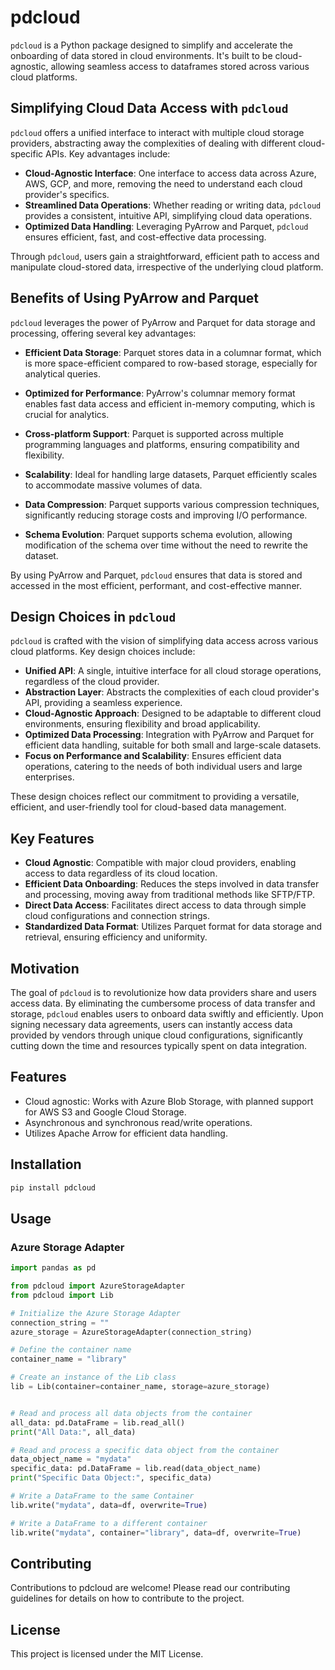 # pdcloud

`pdcloud` is a Python package designed to simplify and accelerate the onboarding of data stored in cloud environments. It's built to be cloud-agnostic, allowing seamless access to dataframes stored across various cloud platforms.

## Simplifying Cloud Data Access with `pdcloud`

`pdcloud` offers a unified interface to interact with multiple cloud storage providers, abstracting away the complexities of dealing with different cloud-specific APIs. Key advantages include:

- **Cloud-Agnostic Interface**: One interface to access data across Azure, AWS, GCP, and more, removing the need to understand each cloud provider's specifics.
- **Streamlined Data Operations**: Whether reading or writing data, `pdcloud` provides a consistent, intuitive API, simplifying cloud data operations.
- **Optimized Data Handling**: Leveraging PyArrow and Parquet, `pdcloud` ensures efficient, fast, and cost-effective data processing.

Through `pdcloud`, users gain a straightforward, efficient path to access and manipulate cloud-stored data, irrespective of the underlying cloud platform.

## Benefits of Using PyArrow and Parquet

`pdcloud` leverages the power of PyArrow and Parquet for data storage and processing, offering several key advantages:

- **Efficient Data Storage**: Parquet stores data in a columnar format, which is more space-efficient compared to row-based storage, especially for analytical queries.

- **Optimized for Performance**: PyArrow's columnar memory format enables fast data access and efficient in-memory computing, which is crucial for analytics.

- **Cross-platform Support**: Parquet is supported across multiple programming languages and platforms, ensuring compatibility and flexibility.

- **Scalability**: Ideal for handling large datasets, Parquet efficiently scales to accommodate massive volumes of data.

- **Data Compression**: Parquet supports various compression techniques, significantly reducing storage costs and improving I/O performance.

- **Schema Evolution**: Parquet supports schema evolution, allowing modification of the schema over time without the need to rewrite the dataset.

By using PyArrow and Parquet, `pdcloud` ensures that data is stored and accessed in the most efficient, performant, and cost-effective manner.

## Design Choices in `pdcloud`

`pdcloud` is crafted with the vision of simplifying data access across various cloud platforms. Key design choices include:

- **Unified API**: A single, intuitive interface for all cloud storage operations, regardless of the cloud provider.
- **Abstraction Layer**: Abstracts the complexities of each cloud provider's API, providing a seamless experience.
- **Cloud-Agnostic Approach**: Designed to be adaptable to different cloud environments, ensuring flexibility and broad applicability.
- **Optimized Data Processing**: Integration with PyArrow and Parquet for efficient data handling, suitable for both small and large-scale datasets.
- **Focus on Performance and Scalability**: Ensures efficient data operations, catering to the needs of both individual users and large enterprises.

These design choices reflect our commitment to providing a versatile, efficient, and user-friendly tool for cloud-based data management.

## Key Features

- **Cloud Agnostic**: Compatible with major cloud providers, enabling access to data regardless of its cloud location.
- **Efficient Data Onboarding**: Reduces the steps involved in data transfer and processing, moving away from traditional methods like SFTP/FTP.
- **Direct Data Access**: Facilitates direct access to data through simple cloud configurations and connection strings.
- **Standardized Data Format**: Utilizes Parquet format for data storage and retrieval, ensuring efficiency and uniformity.

## Motivation

The goal of `pdcloud` is to revolutionize how data providers share and users access data. By eliminating the cumbersome process of data transfer and storage, `pdcloud` enables users to onboard data swiftly and efficiently. Upon signing necessary data agreements, users can instantly access data provided by vendors through unique cloud configurations, significantly cutting down the time and resources typically spent on data integration.

## Features

- Cloud agnostic: Works with Azure Blob Storage, with planned support for AWS S3 and Google Cloud Storage.
- Asynchronous and synchronous read/write operations.
- Utilizes Apache Arrow for efficient data handling.

## Installation

```bash
pip install pdcloud
```

## Usage

### Azure Storage Adapter

```Python
import pandas as pd

from pdcloud import AzureStorageAdapter
from pdcloud import Lib

# Initialize the Azure Storage Adapter
connection_string = ""
azure_storage = AzureStorageAdapter(connection_string)

# Define the container name
container_name = "library"

# Create an instance of the Lib class
lib = Lib(container=container_name, storage=azure_storage)


# Read and process all data objects from the container
all_data: pd.DataFrame = lib.read_all()
print("All Data:", all_data)

# Read and process a specific data object from the container
data_object_name = "mydata"
specific_data: pd.DataFrame = lib.read(data_object_name)
print("Specific Data Object:", specific_data)

# Write a DataFrame to the same Container
lib.write("mydata", data=df, overwrite=True)

# Write a DataFrame to a different container
lib.write("mydata", container="library", data=df, overwrite=True)
```

## Contributing

Contributions to pdcloud are welcome! Please read our contributing guidelines for details on how to contribute to the project.

## License

This project is licensed under the MIT License.
